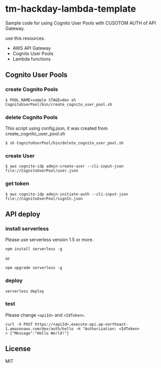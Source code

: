 # tm-hackday-lambda-template

Sample code for using Cognito User Pools with CUSOTOM AUTH of API Gateway.

use this resources.
- AWS API Gateway
- Cognito User Pools
- Lambda functions

## Cognito User Pools

### create Cognito Pools
```
$ POOL_NAME=sample STAGE=dev sh CognitoUserPool/bin/create_cognito_user_pool.sh
```

### delete Cognito Pools

This script using config.json, it was created from create_cognito_user_pool.sh
```
$ sh CognitoUserPool/bin/delete_cognito_user_pool.sh
```

### create User
```
$ aws cognito-idp admin-create-user --cli-input-json file://CognitoUserPool/user.json
```

### get token

```
$ aws cognito-idp admin-initiate-auth --cli-input-json file://CognitoUserPool/signIn.json
```

## API deploy
### install serverless
Please use serverless version 1.5 or more.

```
npm install serverless -g
```
or
```
npm upgrade serverless -g
```

### deploy
```
serverless deploy
```

### test
Please change `<apiId>` and `<IdToken>`.

```
curl -X POST https://<apiId>.execute-api.ap-northeast-1.amazonaws.com/dev/auth/hello -H "Authorization: <IdToken>
> {"Message":"Hello World!"}
```

## License
MIT

